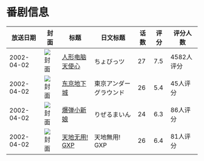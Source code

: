 # 番剧信息

|放送日期|封面|标题|日文标题|话数|评分|评分人数|
|---|---|---|---|---|---|---|
|2002-04-02|![封面](https://lain.bgm.tv/pic/cover/c/c2/0a/12_q23bZ.jpg)|[人形电脑天使心](https://bangumi.tv/subject/12)|ちょびっツ|27|7.5|4582人评分|
|2002-04-02|![封面](https://lain.bgm.tv/pic/cover/c/ef/6f/37078_ZNh8E.jpg)|[东京地下城](https://bangumi.tv/subject/37078)|東京アンダーグラウンド|26|5.4|45人评分|
|2002-04-02|![封面](https://lain.bgm.tv/pic/cover/c/03/e3/38951_AEqaQ.jpg)|[爆弹小新娘](https://bangumi.tv/subject/38951)|りぜるまいん|24|6.3|86人评分|
|2002-04-02|![封面](https://lain.bgm.tv/pic/cover/c/45/e8/56626_r3Mgm.jpg)|[天地无用! GXP](https://bangumi.tv/subject/56626)|天地無用! GXP|26|6.4|81人评分|
